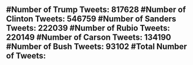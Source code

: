#Number of Trump Tweets: 817628
#Number of Clinton Tweets: 546759
#Number of Sanders Tweets: 222039
#Number of Rubio Tweets: 220149
#Number of Carson Tweets: 134190
#Number of Bush Tweets: 93102
#Total Number of Tweets:  
---
